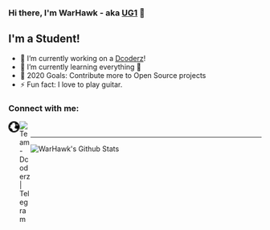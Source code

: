 ### Hi there, I'm WarHawk - aka [UG1][telegram] 👋

## I'm a Student!
- 🔭 I’m currently working on a [Dcoderz][website]!
- 🌱 I’m currently learning everything 🤣
- 🥅 2020 Goals: Contribute more to Open Source projects
- ⚡ Fun fact: I love to play guitar.

### Connect with me:

[<img align="left" alt="dcoderzchecker.yz" width="22px" src="https://raw.githubusercontent.com/iconic/open-iconic/master/svg/globe.svg" />][website]
[<img align="left" alt="Team-Dcoderz | Telegram" width="22px" src="https://cdn.jsdelivr.net/npm/simple-icons@v3/icons/telegram.svg" />][telegram]

<br />

---

<img align="left" alt="WarHawk's Github Stats" src="https://github-readme-stats.vercel.app/api?username=WarHawk-Dcoderz&show_icons=true&hide_border=true&theme=radical" />

[website]: https://dcoderzchecker.xyz
[telegram]: https://t.me/WarHawk
